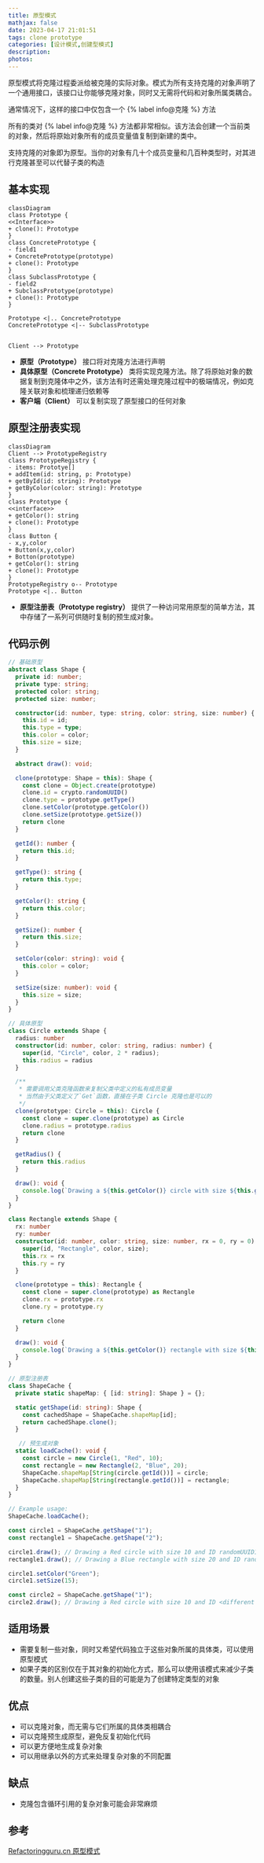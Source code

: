 ```yaml
---
title: 原型模式
mathjax: false
date: 2023-04-17 21:01:51
tags: clone prototype
categories: [设计模式,创建型模式]
description:
photos:
---
```


原型模式将克隆过程委派给被克隆的实际对象。模式为所有支持克隆的对象声明了一个通用接口，该接口让你能够克隆对象，同时又无需将代码和对象所属类耦合。

通常情况下，这样的接口中仅包含一个 {% label info@克隆 %} 方法

所有的类对 {% label info@克隆 %} 方法都非常相似。该方法会创建一个当前类的对象，然后将原始对象所有的成员变量值复制到新建的类中。

支持克隆的对象即为原型。当你的对象有几十个成员变量和几百种类型时，对其进行克隆甚至可以代替子类的构造

<!--more-->

## 基本实现

```mermaid
classDiagram
class Prototype {
<<Interface>>
+ clone(): Prototype
}
class ConcretePrototype {
- field1
+ ConcretePrototype(prototype)
+ clone(): Prototype
}
class SubclassPrototype {
- field2
+ SubclassPrototype(prototype)
+ clone(): Prototype
}

Prototype <|.. ConcretePrototype
ConcretePrototype <|-- SubclassPrototype


Client --> Prototype
```



- **原型（Prototype）** 接口将对克隆方法进行声明
- **具体原型（Concrete Prototype）** 类将实现克隆方法。除了将原始对象的数据复制到克隆体中之外，该方法有时还需处理克隆过程中的极端情况，例如克隆关联对象和梳理递归依赖等
- **客户端（Client）** 可以复制实现了原型接口的任何对象

## 原型注册表实现

```mermaid
classDiagram
Client --> PrototypeRegistry
class PrototypeRegistry {
- items: Prototye[]
+ addItem(id: string, p: Prototype)
+ getById(id: string): Prototype
+ getByColor(color: string): Prototype
}
class Prototype {
<<interface>>
+ getColor(): string
+ clone(): Prototype
}
class Button {
- x,y,color
+ Button(x,y,color)
+ Botton(prototype)
+ getColor(): string
+ clone(): Prototype
}
PrototypeRegistry o-- Prototype
Prototype <|.. Button
```

- **原型注册表（Prototype registry）** 提供了一种访问常用原型的简单方法，其中存储了一系列可供随时复制的预生成对象。

## 代码示例

```typescript
// 基础原型
abstract class Shape {
  private id: number;
  private type: string;
  protected color: string;
  protected size: number;

  constructor(id: number, type: string, color: string, size: number) {
    this.id = id;
    this.type = type;
    this.color = color;
    this.size = size;
  }

  abstract draw(): void;

  clone(prototype: Shape = this): Shape {
    const clone = Object.create(prototype)
    clone.id = crypto.randomUUID()
    clone.type = prototype.getType()
    clone.setColor(prototype.getColor())
    clone.setSize(prototype.getSize())
    return clone
  }

  getId(): number {
    return this.id;
  }

  getType(): string {
    return this.type;
  }

  getColor(): string {
    return this.color;
  }

  getSize(): number {
    return this.size;
  }

  setColor(color: string): void {
    this.color = color;
  }

  setSize(size: number): void {
    this.size = size;
  }
}

// 具体原型
class Circle extends Shape {
  radius: number
  constructor(id: number, color: string, radius: number) {
    super(id, "Circle", color, 2 * radius);
    this.radius = radius
  }

  /**
   * 需要调用父类克隆函数来复制父类中定义的私有成员变量
   * 当然由于父类定义了`Get`函数，直接在子类 Circle 克隆也是可以的
   */
  clone(prototype: Circle = this): Circle {
    const clone = super.clone(prototype) as Circle
    clone.radius = prototype.radius
    return clone
  }

  getRadius() {
    return this.radius
  }

  draw(): void {
    console.log(`Drawing a ${this.getColor()} circle with size ${this.getSize()} and ID ${this.getId()}`);
  }
}

class Rectangle extends Shape {
  rx: number
  ry: number
  constructor(id: number, color: string, size: number, rx = 0, ry = 0) {
    super(id, "Rectangle", color, size);
    this.rx = rx
    this.ry = ry
  }

  clone(prototype = this): Rectangle {
    const clone = super.clone(prototype) as Rectangle
    clone.rx = prototype.rx
    clone.ry = prototype.ry

    return clone
  }

  draw(): void {
    console.log(`Drawing a ${this.getColor()} rectangle with size ${this.getSize()} and ID ${this.getId()}`);
  }
}

// 原型注册表
class ShapeCache {
  private static shapeMap: { [id: string]: Shape } = {};

  static getShape(id: string): Shape {
    const cachedShape = ShapeCache.shapeMap[id];
    return cachedShape.clone();
  }

   // 预生成对象
  static loadCache(): void {
    const circle = new Circle(1, "Red", 10);
    const rectangle = new Rectangle(2, "Blue", 20);
    ShapeCache.shapeMap[String(circle.getId())] = circle;
    ShapeCache.shapeMap[String(rectangle.getId())] = rectangle;
  }
}

// Example usage:
ShapeCache.loadCache();

const circle1 = ShapeCache.getShape("1");
const rectangle1 = ShapeCache.getShape("2");

circle1.draw(); // Drawing a Red circle with size 10 and ID randomUUID1
rectangle1.draw(); // Drawing a Blue rectangle with size 20 and ID randomUUID2

circle1.setColor("Green");
circle1.setSize(15);

const circle2 = ShapeCache.getShape("1");
circle2.draw(); // Drawing a Red circle with size 10 and ID <different random number>
```

## 适用场景

- 需要复制一些对象，同时又希望代码独立于这些对象所属的具体类，可以使用原型模式
- 如果子类的区别仅在于其对象的初始化方式，那么可以使用该模式来减少子类的数量。别人创建这些子类的目的可能是为了创建特定类型的对象

## 优点

- 可以克隆对象，而无需与它们所属的具体类相耦合
- 可以克隆预生成原型，避免反复初始化代码
- 可以更方便地生成复杂对象
- 可以用继承以外的方式来处理复杂对象的不同配置

## 缺点

- 克隆包含循环引用的复杂对象可能会非常麻烦

## 参考

[Refactoringguru.cn 原型模式](https://refactoringguru.cn/design-patterns/prototype)
